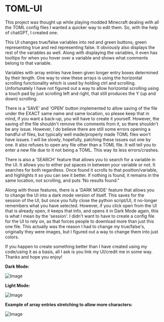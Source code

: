# TOML-UI
This project was thought up while playing modded Minecraft dealing with all the TOML config files I wanted a quicker way to edit them. So, with the help of chatGPT, I created one. 

This UI changes true/false variables into red and green buttons, green representing true and red representing false. It obviously also displays the rest of the variables as well. Along with displaying the variables, it even has tooltips for when you hover over a variable and shows what comments belong to that variable. 

Variables with array entries have been given longer entry boxes determined by their length. One way to view these arrays is using the horizontal scrolling functionality which is used by holding ctrl and scrolling. Unfortunately I have not figured out a way to allow horizontal scrolling using a touch pad by just scrolling left and right, that still produces the Y (up and down) scrolling. 

There is a 'SAVE' and 'OPEN' button implemented to allow saving of the file under the EXACT same name and same location, so please keep that in mind, if you want a back-up, you will have to create it yourself. However, the saving of the file shouldn't remove the comments from it, so there shouldn't be any issue. However, I do believe there are still some errors opening a handful of files, but typically well made/properly made TOML files won't have issues. I will be slowly, hopefully, patching these issues out one by one. It also refuses to open any file other than a TOML file. It will tell you to enter a new file due to it not being a TOML. This way its less errors/crashes.

There is also a 'SEARCH' feature that allows you to search for a variable in the UI. It allows you to either put spaces in between your variable or not. It searches for both regardless. Once found it scrolls to that position/variable, and highlights it so you can see it better. If nothing is found, it remains in the same location, not scrolling, and puts 'No results found."

Along with those features, there is a 'DARK MODE' feature that allows you to change the UI into a dark mode version of itself. This saves for the session of the UI, but once you fully close the python script/UI, it no-longer remembers what you have selected. However, if you click open from the UI that is already open, it keeps that info, and opens it in Dark Mode again, this is what I mean by the 'session'. I didn't want to have to create a config file for the UI to rely on, as that forces people to download more than just this one file. This actually was the reason I had to change my true/false's, originally they were images, but I figured out a way to change them into just colors.

If you happen to create something better than I have created using my code/using it as a basis, all I ask is you link my UI/credit me in some way. Thanks and hope you enjoy!

**Dark Mode:**

![Image](https://user-images.githubusercontent.com/102988477/224393413-14f8af71-f1d4-454f-a27d-45788105f9ac.png)


**Light Mode:**

![Image](https://user-images.githubusercontent.com/102988477/224393476-7a4c6300-449e-46fe-85e3-0f6fd0d206ca.png)

**Example of array entries stretching to allow more characters:**

![Image](https://user-images.githubusercontent.com/102988477/224393605-2cafd3b4-13eb-4ec2-a061-95da63f73a6f.png)
